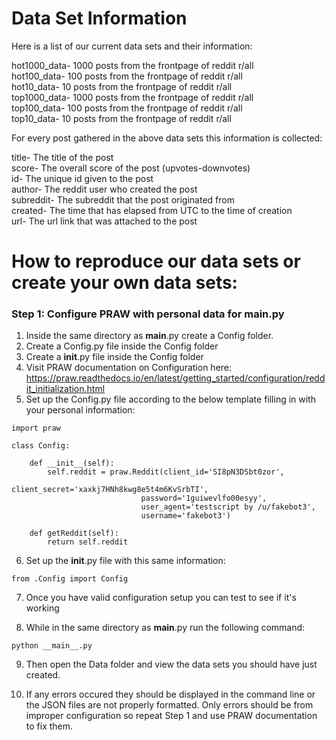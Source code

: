 # Data Set Information
Here is a list of our current data sets and their information:

hot1000_data- 1000 posts from the frontpage of reddit r/all <br/>
hot100_data- 100 posts from the frontpage of reddit r/all <br/>
hot10_data- 10 posts from the frontpage of reddit r/all <br/>
top1000_data- 1000 posts from the frontpage of reddit r/all <br/>
top100_data- 100 posts from the frontpage of reddit r/all <br/>
top10_data- 10 posts from the frontpage of reddit r/all <br/>

For every post gathered in the above data sets this information is collected:

title- The title of the post <br/>
score- The overall score of the post (upvotes-downvotes) <br/>
id- The unique id given to the post <br/>
author- The reddit user who created the post <br/>
subreddit- The subreddit that the post originated from <br/>
created- The time that has elapsed from UTC to the time of creation <br/>
url- The url link that was attached to the post <br/>

# How to reproduce our data sets or create your own data sets:
### Step 1: Configure PRAW with personal data for __main__.py
1. Inside the same directory as __main__.py create a Config folder.
2. Create a Config.py file inside the Config folder
3. Create a __init__.py file inside the Config folder
4. Visit PRAW documentation on Configuration here: https://praw.readthedocs.io/en/latest/getting_started/configuration/reddit_initialization.html
5. Set up the Config.py file according to the below template filling in with your personal information:



```
import praw

class Config:

    def __init__(self):
        self.reddit = praw.Reddit(client_id='SI8pN3DSbt0zor',
                             client_secret='xaxkj7HNh8kwg8e5t4m6KvSrbTI',
                             password='1guiwevlfo00esyy',
                             user_agent='testscript by /u/fakebot3',
                             username='fakebot3')

    def getReddit(self):
        return self.reddit

```
6. Set up the __init__.py file with this same information:
```
from .Config import Config
```
7. Once you have valid configuration setup you can test to see if it's working

8. While in the same directory as __main__.py run the following command:
```
python __main__.py
```
9. Then open the Data folder and view the data sets you should have just created.

10. If any errors occured they should be displayed in the command line or the JSON files are not properly formatted. Only errors should be from improper configuration so repeat Step 1 and use PRAW documentation to fix them.

